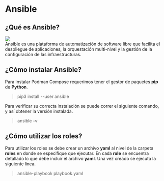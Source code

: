 # Ansible
## ¿Qué es Ansible?
![](https://upload.wikimedia.org/wikipedia/commons/0/05/Ansible_Logo.png)  
Ansible es una plataforma de automatización de software libre que facilita el despliegue de aplicaciones, la orquestación multi-nivel y la gestión de la configuración de las infraestructuras.

## ¿Cómo instalar Ansible?
Para instalar Podman Compose requerimos tener el gestor de paquetes **pip** de **Python**.
> pip3 install --user ansible

Para verificar su correcta instalación se puede correr el siguiente comando, y así obtener la versión instalada.
> ansible -v

## ¿Cómo utilizar los roles?
Para utilizar los roles se debe crear un archivo **yaml** al nivel de la carpeta **roles** en donde se especifique que ejecutar. En cada **role** se encuentra detallado lo que debe incluir el archivo **yaml**. Una vez creado se ejecuta la siguiente linea.
> ansible-playbook playbook.yaml

